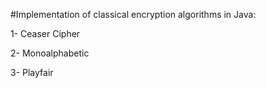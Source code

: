 #Implementation of classical encryption algorithms in Java:

1- Ceaser Cipher 

2- Monoalphabetic

3- Playfair
